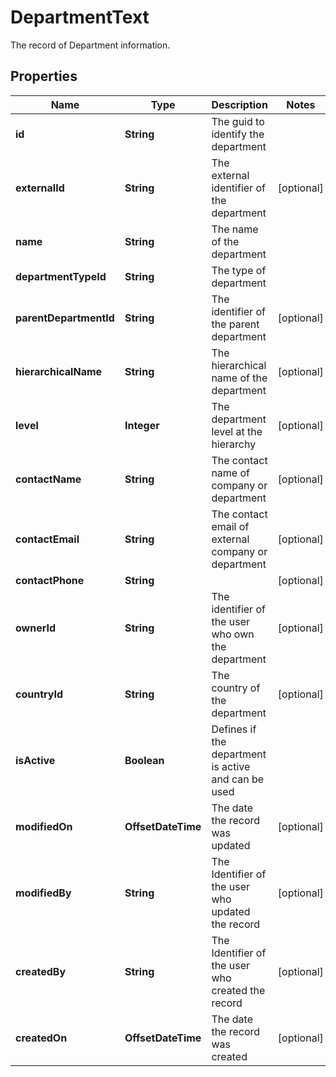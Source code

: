 

# DepartmentText

The record of Department information.

## Properties

| Name | Type | Description | Notes |
|------------ | ------------- | ------------- | -------------|
|**id** | **String** | The guid to identify the department |  |
|**externalId** | **String** | The external identifier of the department |  [optional] |
|**name** | **String** | The name of the department |  |
|**departmentTypeId** | **String** | The  type of department |  |
|**parentDepartmentId** | **String** | The identifier of the parent department |  [optional] |
|**hierarchicalName** | **String** | The hierarchical name of the department |  [optional] |
|**level** | **Integer** | The department level at the hierarchy |  [optional] |
|**contactName** | **String** | The contact name of company or department |  [optional] |
|**contactEmail** | **String** | The contact email of external company or department |  [optional] |
|**contactPhone** | **String** |  |  [optional] |
|**ownerId** | **String** | The identifier of the user who own the department |  [optional] |
|**countryId** | **String** | The country of the department |  [optional] |
|**isActive** | **Boolean** | Defines if the department is active and can be used |  |
|**modifiedOn** | **OffsetDateTime** | The date the record was updated |  [optional] |
|**modifiedBy** | **String** | The Identifier of the user who updated the record |  [optional] |
|**createdBy** | **String** | The Identifier of the user who created the record |  [optional] |
|**createdOn** | **OffsetDateTime** | The date the record was created |  [optional] |



